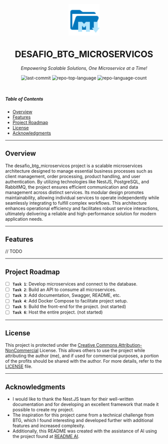 <p style="text-align: center">
  <img src="https://raw.githubusercontent.com/PKief/vscode-material-icon-theme/ec559a9f6bfd399b82bb44393651661b08aaf7ba/icons/folder-markdown-open.svg" width="20%" alt="DESAFIO_BTG_MICROSERVICOS-logo">
</p>
<p style="text-align: center">
    <h1 align="center">DESAFIO_BTG_MICROSERVICOS</h1>
</p>
<p style="text-align: center">
    <em>Empowering Scalable Solutions, One Microservice at a Time!</em>
</p>
<p style="text-align: center">
 <img src="https://img.shields.io/github/last-commit/thadeucbr/desafio_btg_microservicos?style=default&logo=git&logoColor=white&color=0080ff" alt="last-commit">
 <img src="https://img.shields.io/github/languages/top/thadeucbr/desafio_btg_microservicos?style=default&color=0080ff" alt="repo-top-language">
 <img src="https://img.shields.io/github/languages/count/thadeucbr/desafio_btg_microservicos?style=default&color=0080ff" alt="repo-language-count">
</p>
<p align="center">
 <!-- default option, no dependency badges. -->
</p>

<br>

##### Table of Contents

- [Overview](#overview)
- [Features](#features)
- [Project Roadmap](#project-roadmap)
- [License](#license)
- [Acknowledgments](#acknowledgments)

---

## Overview

The desafio_btg_microservicos project is a scalable microservices architecture designed to manage essential business processes such as client management, order processing, product handling, and user authentication. By utilizing technologies like NestJS, PostgreSQL, and RabbitMQ, the project ensures efficient communication and data management across distinct services. Its modular design promotes maintainability, allowing individual services to operate independently while seamlessly integrating to fulfill complex workflows. This architecture enhances operational efficiency and facilitates robust service interactions, ultimately delivering a reliable and high-performance solution for modern application needs.

---

## Features
// TODO

---

## Project Roadmap

- [ ] **`Task 1`**: Develop microservices and connect to the database.
- [ ] **`Task 2`**: Build an API to consume all microservices.
- [ ] **`Task 3`**: Add documentation, Swagger, README, etc.
- [ ] **`Task 4`**: Add Docker Compose to facilitate project setup.
- [ ] **`Task 5`**: Build the front-end for the project. (not started)
- [ ] **`Task 6`**: Host the entire project. (not started)

---

## License

This project is protected under the [Creative Commons Attribution-NonCommercial](https://creativecommons.org/licenses/by-nc/4.0/) License. This allows others to use the project while attributing the author (me), and if used for commercial purposes, a portion of the profits should be shared with the author. For more details, refer to the [LICENSE](https://creativecommons.org/licenses/by-nc/4.0/) file.

---

## Acknowledgments

- I would like to thank the Nest.JS team for their well-written documentation and for developing an excellent framework that made it possible to create my project.
- The inspiration for this project came from a technical challenge from BTG, which I found interesting and developed further with additional features and increased complexity.
- Additionally, this README was created with the assistance of AI using the project found at [README AI](https://hub.docker.com/r/zeroxeli/readme-ai).